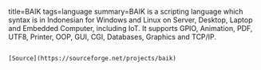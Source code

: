 title=BAIK
tags=language
summary=BAIK is a scripting language which syntax is in Indonesian for Windows and Linux on Server, Desktop, Laptop and Embedded Computer, including IoT. It supports GPIO, Animation, PDF, UTF8, Printer, OOP, GUI, CGI, Databases, Graphics and TCP/IP.
~~~~~~

[Source](https://sourceforge.net/projects/baik)

